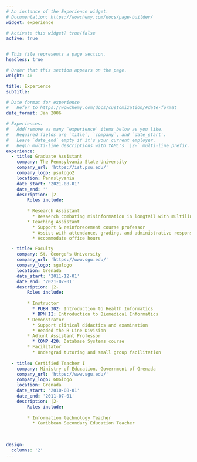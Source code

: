 ```yaml
---
# An instance of the Experience widget.
# Documentation: https://wowchemy.com/docs/page-builder/
widget: experience

# Activate this widget? true/false
active: true


# This file represents a page section.
headless: true

# Order that this section appears on the page.
weight: 40

title: Experience
subtitle:

# Date format for experience
#   Refer to https://wowchemy.com/docs/customization/#date-format
date_format: Jan 2006

# Experiences.
#   Add/remove as many `experience` items below as you like.
#   Required fields are `title`, `company`, and `date_start`.
#   Leave `date_end` empty if it's your current employer.
#   Begin multi-line descriptions with YAML's `|2-` multi-line prefix.
experience:
  - title: Graduate Assistant
    company: The Pennsylvania State University
    company_url: 'https://ist.psu.edu/'
    company_logo: psulogo2
    location: Pennslyvania
    date_start: '2021-08-01'
    date_end: ''
    description: |2-
        Roles include:
        
        * Research Assistant
          * Resaerch combating misinformation in longtail with multilintual, scarce and imbalanced data distributions. 
        * Teaching Assistant
          * Support & reinforecement course professor
          * Assist with attendance, grading, and administrative responsibilities
          * Accommodate office hours

  - title: Faculty
    company: St. George's University
    company_url: 'https://www.sgu.edu/'
    company_logo: sgulogo
    location: Grenada
    date_start: '2011-12-01'
    date_end: '2021-07-01'
    description: |2-
        Roles include:
        
        * Instructor
          * PUBH 302: Introduction to Health Informatics
          * BPM II: Introduction to Biomedical Informatics
        * Demonstrator
          * Support clinical didactics and examination
          * Headed the B-Line Division
        * Adjunt Assistant Professor
          * COMP 420: Database Systems course
        * Facilitator
          * Undergrad tutoring and small group facilitation 
  
  - title: Certified Teacher I
    company: Ministry of Education, Government of Grenada
    company_url: 'https://www.sgu.edu/'
    company_logo: GOGlogo
    location: Grenada
    date_start: '2010-08-01'
    date_end: '2011-07-01'
    description: |2-
        Roles include:
        
        * Information technology Teacher
          * Caribbean Secondary Education Teacher  
   
  

design:
  columns: '2'
---
```

